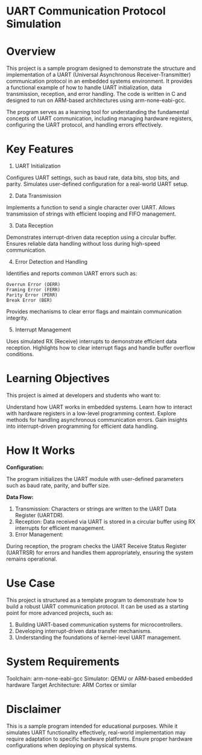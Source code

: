 # UART Communication Protocol Simulation
 
 # Overview

This project is a sample program designed to demonstrate the structure and implementation of a UART (Universal Asynchronous Receiver-Transmitter) communication protocol in an embedded systems environment. It provides a functional example of how to handle UART initialization, data transmission, reception, and error handling. The code is written in C and designed to run on ARM-based architectures using arm-none-eabi-gcc.

The program serves as a learning tool for understanding the fundamental concepts of UART communication, including managing hardware registers, configuring the UART protocol, and handling errors effectively.

 # Key Features

1) UART Initialization

Configures UART settings, such as baud rate, data bits, stop bits, and parity.
Simulates user-defined configuration for a real-world UART setup.

2) Data Transmission

Implements a function to send a single character over UART.
Allows transmission of strings with efficient looping and FIFO management.

3) Data Reception

Demonstrates interrupt-driven data reception using a circular buffer.
Ensures reliable data handling without loss during high-speed communication.

4) Error Detection and Handling

Identifies and reports common UART errors such as:

    Overrun Error (OERR)
    Framing Error (FERR)
    Parity Error (PERR)
    Break Error (BER)

Provides mechanisms to clear error flags and maintain communication integrity.

5) Interrupt Management

Uses simulated RX (Receive) interrupts to demonstrate efficient data reception.
Highlights how to clear interrupt flags and handle buffer overflow conditions.

 # Learning Objectives

This project is aimed at developers and students who want to:

Understand how UART works in embedded systems.
Learn how to interact with hardware registers in a low-level programming context.
Explore methods for handling asynchronous communication errors.
Gain insights into interrupt-driven programming for efficient data handling.

 # How It Works

**Configuration:**

The program initializes the UART module with user-defined parameters such as baud rate, parity, and buffer size.

**Data Flow:**

1) Transmission: Characters or strings are written to the UART Data Register (UARTDR).
2) Reception: Data received via UART is stored in a circular buffer using RX interrupts for efficient management.
3) Error Management:

During reception, the program checks the UART Receive Status Register (UARTRSR) for errors and handles them appropriately, ensuring the system remains operational.

 # Use Case

This project is structured as a template program to demonstrate how to build a robust UART communication protocol. It can be used as a starting point for more advanced projects, such as:

1) Building UART-based communication systems for microcontrollers.
2) Developing interrupt-driven data transfer mechanisms.
3) Understanding the foundations of kernel-level UART management.

 # System Requirements

Toolchain: arm-none-eabi-gcc
Simulator: QEMU or ARM-based embedded hardware
Target Architecture: ARM Cortex or similar


# **Disclaimer**

This is a sample program intended for educational purposes. While it simulates UART functionality effectively, real-world implementation may require adaptation to specific hardware platforms. Ensure proper hardware configurations when deploying on physical systems.
